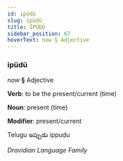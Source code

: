 ```yaml
---
id: ipüdü
slug: ipüdü
title: İPÜDÜ
sidebar_position: 67
hoverText: now § Adjective
---
```


### ipüdü

*now* **§** Adjective

**Verb**: to be the present/current (time)

**Noun**: present (time)

**Modifier**: present/current

Telugu ఇప్పుడు ippuḍu 

*Dravidian Language Family*
